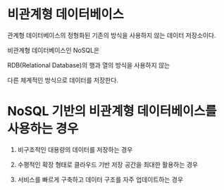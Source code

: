 # 비관계형 데이터베이스

관계형 데이터베이스의 정형화된 기존의 방식을 사용하지 않는 데이터 저장소이다.

비관계형 데이터베이스인 NoSQL은

RDB(Relational Database)의 행과 열의 방식을 사용하지 않는

다른 체계적인 방식으로 데이터를 저장한다.

# NoSQL 기반의 비관계형 데이터베이스를 사용하는 경우

1. 비구조적인 대용량의 데이터를 저장하는 경우

2. 수평적인 확장 형태로 클라우드 기반 저장 공간을 최대한 활용하는 경우

3. 서비스를 빠르게 구축하고 데이터 구조를 자주 업데이트하는 경우